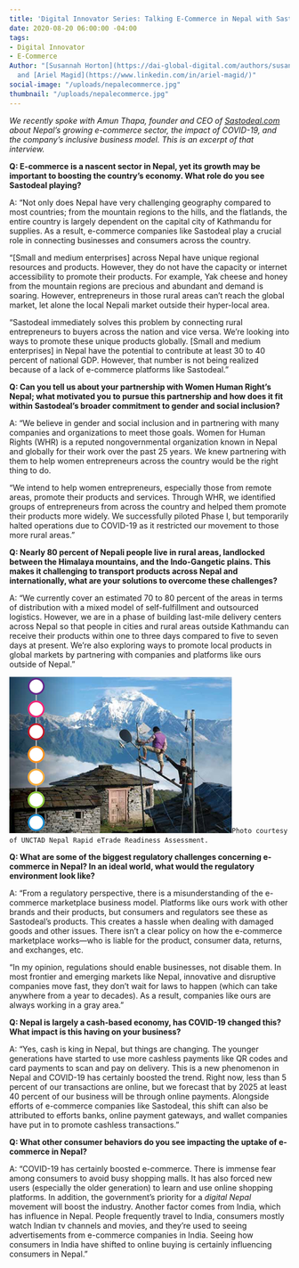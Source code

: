 ```yaml
---
title: 'Digital Innovator Series: Talking E-Commerce in Nepal with Sastodeal'
date: 2020-08-20 06:00:00 -04:00
tags:
- Digital Innovator
- E-Commerce
Author: "[Susannah Horton](https://dai-global-digital.com/authors/susannah-horton/)
  and [Ariel Magid](https://www.linkedin.com/in/ariel-magid/)"
social-image: "/uploads/nepalecommerce.jpg"
thumbnail: "/uploads/nepalecommerce.jpg"
---
```


*We recently spoke with Amun Thapa, founder and CEO of [Sastodeal.com](https://www.sastodeal.com/) about Nepal’s growing e-commerce sector, the impact of COVID-19, and the company’s inclusive business model. This is an excerpt of that interview.*

<!--more-->

**Q: E-commerce is a nascent sector in Nepal, yet its growth may be important to boosting the country’s economy. What role do you see Sastodeal playing?**

A: “Not only does Nepal have very challenging geography compared to most countries; from the mountain regions to the hills, and the flatlands, the entire country is largely dependent on the capital city of Kathmandu for supplies. As a result, e-commerce companies like Sastodeal play a crucial role in connecting businesses and consumers across the country.

“[Small and medium enterprises] across Nepal have unique regional resources and products. However, they do not have the capacity or internet accessibility to promote their products. For example, Yak cheese and honey from the mountain regions are precious and abundant and demand is soaring. However, entrepreneurs in those rural areas can’t reach the global market, let alone the local Nepali market outside their hyper-local area.

“Sastodeal immediately solves this problem by connecting rural entrepreneurs to buyers across the nation and vice versa. We’re looking into ways to promote these unique products globally. [Small and medium enterprises] in Nepal have the potential to contribute at least 30 to 40 percent of national GDP. However, that number is not being realized because of a lack of e-commerce platforms like Sastodeal.”

**Q: Can you tell us about your partnership with Women Human Right’s Nepal; what motivated you to pursue this partnership and how does it fit within Sastodeal’s broader commitment to gender and social inclusion?**

A: “We believe in gender and social inclusion and in partnering with many companies and organizations to meet those goals. Women for Human Rights (WHR) is a reputed nongovernmental organization known in Nepal and globally for their work over the past 25 years. We knew partnering with them to help women entrepreneurs across the country would be the right thing to do.

“We intend to help women entrepreneurs, especially those from remote areas, promote their products and services. Through WHR, we identified groups of entrepreneurs from across the country and helped them promote their products more widely. We successfully piloted Phase I, but temporarily halted operations due to COVID-19 as it restricted our movement to those more rural areas.”

**Q: Nearly 80 percent of Nepali people live in rural areas, landlocked between the Himalaya mountains, and the Indo-Gangetic plains. This makes it challenging to transport products across Nepal and internationally, what are your solutions to overcome these challenges?**

A: “We currently cover an estimated 70 to 80 percent of the areas in terms of distribution with a mixed model of self-fulfillment and outsourced logistics. However, we are in a phase of building last-mile delivery centers across Nepal so that people in cities and rural areas outside Kathmandu can receive their products within one to three days compared to five to seven days at present. We’re also exploring ways to promote local products in global markets by partnering with companies and platforms like ours outside of Nepal.”

![nepalecommerce.jpg](/uploads/nepalecommerce.jpg)`Photo courtesy of UNCTAD Nepal Rapid eTrade Readiness Assessment.`

**Q: What are some of the biggest regulatory challenges concerning e-commerce in Nepal? In an ideal world, what would the regulatory environment look like?**

A: “From a regulatory perspective, there is a misunderstanding of the e-commerce marketplace business model. Platforms like ours work with other brands and their products, but consumers and regulators see these as Sastodeal’s products. This creates a hassle when dealing with damaged goods and other issues. There isn’t a clear policy on how the e-commerce marketplace works—who is liable for the product, consumer data, returns, and exchanges, etc.

“In my opinion, regulations should enable businesses, not disable them. In most frontier and emerging markets like Nepal, innovative and disruptive companies move fast, they don’t wait for laws to happen (which can take anywhere from a year to decades). As a result, companies like ours are always working in a gray area.”

**Q: Nepal is largely a cash-based economy, has COVID-19 changed this? What impact is this having on your business?**

A: “Yes, cash is king in Nepal, but things are changing. The younger generations have started to use more cashless payments like QR codes and card payments to scan and pay on delivery. This is a new phenomenon in Nepal and COVID-19 has certainly boosted the trend. Right now, less than 5 percent of our transactions are online, but we forecast that by 2025 at least 40 percent of our business will be through online payments. Alongside efforts of e-commerce companies like Sastodeal, this shift can also be attributed to efforts banks, online payment gateways, and wallet companies have put in to promote cashless transactions.”

**Q: What other consumer behaviors do you see impacting the uptake of e-commerce in Nepal?**

A: “COVID-19 has certainly boosted e-commerce. There is immense fear among consumers to avoid busy shopping malls. It has also forced new users (especially the older generation) to learn and use online shopping platforms. In addition, the government’s priority for a *digital Nepal* movement will boost the industry. Another factor comes from India, which has influence in Nepal. People frequently travel to India, consumers mostly watch Indian tv channels and movies, and they’re used to seeing advertisements from e-commerce companies in India. Seeing how consumers in India have shifted to online buying is certainly influencing consumers in Nepal.”